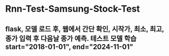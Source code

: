 # Rnn-Test-Samsung-Stock-Test

## flask, 모델 로드 후, 웹에서 간단 확인, 시작가, 최소, 최고, 종가 입력 후 다음날 종가 예측. 테스트 모델 학습 start="2018-01-01", end="2024-11-01"
